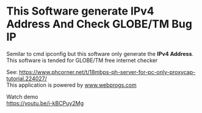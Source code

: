 <h1>This Software generate IPv4 Address And Check GLOBE/TM Bug IP</h1>

<p>
	Semilar to cmd ipconfig but this software only generate the <strong>IPv4 Address</strong>. This software is tended for GLOBE/TM free internet checker
</p>
See: <a href="https://www.phcorner.net/t/18mbps-ph-server-for-pc-only-proxycap-tutorial.224027/" target="_blank">https://www.phcorner.net/t/18mbps-ph-server-for-pc-only-proxycap-tutorial.224027/</a>
<br>
This application is powered by <a href="http://www.webprogs.com">www.webprogs.com</a>

Watch demo<br>
<a href="https://youtu.be/i-kBCPuy2Mg">https://youtu.be/i-kBCPuy2Mg</a>